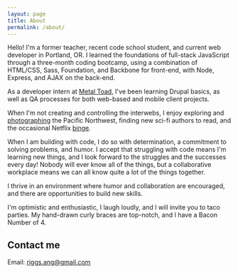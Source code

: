 ```yaml
---
layout: page
title: About
permalink: /about/
---
```

<div class='add-pad'>

<p>Hello! I'm a former teacher, recent code school student, and current web developer in Portland, OR. I learned the foundations of full-stack JavaScript through a three-month coding bootcamp, using a combination of HTML/CSS, Sass, Foundation, and Backbone for front-end, with Node, Express, and AJAX on the back-end.</p> 

<p>As a developer intern at <a href="http://www.metaltoad.com/">Metal Toad</a>, I've been learning Drupal basics, as well as QA processes for both web-based and mobile client projects.</p> 

<p>When I'm not creating and controlling the interwebs, I enjoy exploring and <a class='res-link' href="https://angelariggs.exposure.co/" target="_blank">photographing</a> the Pacific Northwest, finding new sci-fi authors to read, and the occasional Netflix <a class='res-link' href="https://en.wikipedia.org/wiki/Battlestar_Galactica_(2004_TV_series)" target="_blank">binge</a>.</p>

<p>When I am building with code, I do so with determination, a commitment to solving problems, and humor. I accept that struggling with code means I'm learning new things, and I look forward to the struggles and the successes every day! Nobody will ever know all of the things, but a collaborative workplace means we can all know quite a lot of the things together.</p> 

<p>I thrive in an environment where humor and collaboration are encouraged, and there are opportunities to build new skills.</p>  

<p>I'm optimistic and enthusiastic, I laugh loudly, and I will invite you to taco parties. My hand-drawn curly braces are top-notch, and I have a Bacon Number of 4.</p>

<h2 class='about-sec-title'>Contact me</h2>

<p>Email: <a class='res-link' href='riggs.ang@gmail.com'>riggs.ang@gmail.com</a></p>

</div>